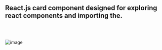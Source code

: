 ## React.js card component designed for exploring react components and importing the.

<br />
<br />

![image](https://github.com/dawit01/A2SV__Web-learning-Path/assets/84455217/f023f7f1-abe1-43bd-b5c7-9793c61f3df7)

